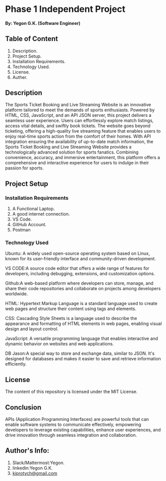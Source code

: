 # Phase 1 Independent Project

#### By: Yegon G.K. (Software Engineer)

## Table of Content
1. Description.
2. Project Setup.
3. Installation Requirements.
4. Technology Used.
5. License.
6. Auther.

## Description

The Sports Ticket Booking and Live Streaming Website is an innovative platform tailored to meet the demands of sports enthusiasts. Powered by HTML, CSS, JavaScript, and an API JSON server, this project delivers a seamless user experience. Users can effortlessly explore match listings, access vital details, and swiftly book tickets. The website goes beyond ticketing, offering a high-quality live streaming feature that enables users to enjoy real-time sports action from the comfort of their homes. With API integration ensuring the availability of up-to-date match information, the Sports Ticket Booking and Live Streaming Website provides a technologically advanced solution for sports fanatics. Combining convenience, accuracy, and immersive entertainment, this platform offers a comprehensive and interactive experience for users to indulge in their passion for sports.

## Project Setup

### Installation Requirements
1. A Functional Laptop.
2. A good internet connection.
3. VS Code.
4. GitHub Account.
5. Postman

### Technology Used

Ubuntu: A widely used open-source operating system based on Linux, known for its user-friendly interface and community-driven development.

VS CODE:A source code editor that offers a wide range of features for developers, including debugging, extensions, and customization options.

Github:A web-based platform where developers can store, manage, and share their code repositories and collaborate on projects among developers worldwide.

HTML: Hypertext Markup Language is a standard language used to create web pages and structure their content using tags and elements.

CSS: Cascading Style Sheets is a language used to describe the appearance and formatting of HTML elements in web pages, enabling visual design and layout control.

JavaScript: A versatile programming language that enables interactive and dynamic behavior on websites and web applications.

DB Jason:A special way to store and exchange data, similar to JSON. It's designed for databases and makes it easier to save and retrieve information efficiently.


## License

The content of this repository is licensed under the MIT License.

## Conclusion

APIs (Application Programming Interfaces) are powerful tools that can enable software systems to communicate effectively, empowering developers to leverage existing capabilities, enhance user experiences, and drive innovation through seamless integration and collaboration.

## Author's Info:
1. Slack/Mattermost:Yegon.
2. linkedin:Yegon G.K.
3. kiprotych@gmail.com
